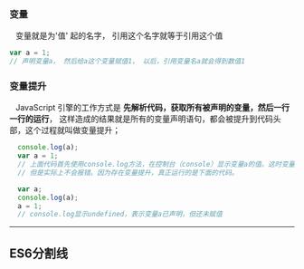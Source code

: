 ### 变量   
&ensp; 变量就是为'值' 起的名字， 引用这个名字就等于引用这个值
``` js
var a = 1;
// 声明变量a， 然后给a这个变量赋值1， 以后，引用变量名a就会得到数值1
```
### 变量提升
&ensp; JavaScript 引擎的工作方式是 **先解析代码，获取所有被声明的变量，然后一行一行的运行**， 这样造成的结果就是所有的变量声明语句，都会被提升到代码头部，这个过程就叫做变量提升；
```js 
  console.log(a);
  var a = 1;
  // 上面代码首先使用console.log方法，在控制台（console）显示变量a的值。这时变量a还没有声明和赋值，所以这是一种错误的做法;
  // 但是实际上不会报错。因为存在变量提升，真正运行的是下面的代码。
```
```js 
  var a;
  console.log(a);
  a = 1;
  // console.log显示undefined，表示变量a已声明，但还未赋值
```
---
ES6分割线     
---